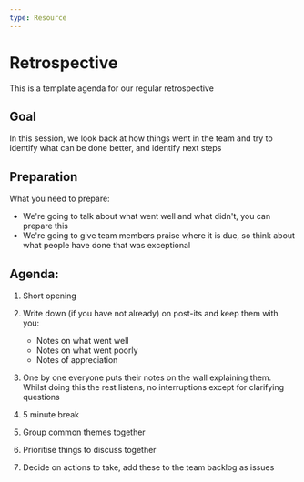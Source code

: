 ```yaml
---
type: Resource
---
```


# Retrospective

This is a template agenda for our regular retrospective

## Goal

In this session, we look back at how things went in the team and try to identify what can be done better, and identify next steps

## Preparation

What you need to prepare:

* We're going to talk about what went well and what didn't, you can prepare this
* We're going to give team members praise where it is due, so think about what people have done that was exceptional

## Agenda:

1) Short opening
2) Write down (if you have not already) on post-its and keep them with you:
    * Notes on what went well
    * Notes on what went poorly
    * Notes of appreciation
3) One by one everyone puts their notes on the wall explaining them. Whilst doing this the rest listens, no interruptions except for clarifying questions

4) 5 minute break

5) Group common themes together
6) Prioritise things to discuss together
7) Decide on actions to take, add these to the team backlog as issues
